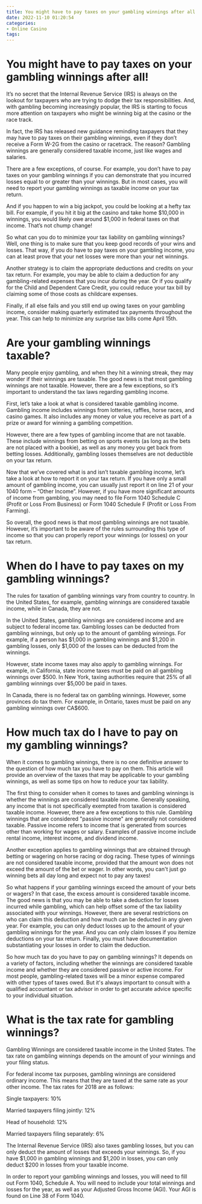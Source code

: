 ```yaml
---
title: You might have to pay taxes on your gambling winnings after all!
date: 2022-11-10 01:20:54
categories:
- Online Casino
tags:
---
```



#  You might have to pay taxes on your gambling winnings after all!

It’s no secret that the Internal Revenue Service (IRS) is always on the lookout for taxpayers who are trying to dodge their tax responsibilities. And, with gambling becoming increasingly popular, the IRS is starting to focus more attention on taxpayers who might be winning big at the casino or the race track.

In fact, the IRS has released new guidance reminding taxpayers that they may have to pay taxes on their gambling winnings, even if they don’t receive a Form W-2G from the casino or racetrack. The reason? Gambling winnings are generally considered taxable income, just like wages and salaries.

There are a few exceptions, of course. For example, you don’t have to pay taxes on your gambling winnings if you can demonstrate that you incurred losses equal to or greater than your winnings. But in most cases, you will need to report your gambling winnings as taxable income on your tax return.

And if you happen to win a big jackpot, you could be looking at a hefty tax bill. For example, if you hit it big at the casino and take home $10,000 in winnings, you would likely owe around $1,000 in federal taxes on that income. That’s not chump change!

So what can you do to minimize your tax liability on gambling winnings? Well, one thing is to make sure that you keep good records of your wins and losses. That way, if you do have to pay taxes on your gambling income, you can at least prove that your net losses were more than your net winnings.

Another strategy is to claim the appropriate deductions and credits on your tax return. For example, you may be able to claim a deduction for any gambling-related expenses that you incur during the year. Or if you qualify for the Child and Dependent Care Credit, you could reduce your tax bill by claiming some of those costs as childcare expenses.

Finally, if all else fails and you still end up owing taxes on your gambling income, consider making quarterly estimated tax payments throughout the year. This can help to minimize any surprise tax bills come April 15th.

#  Are your gambling winnings taxable?

Many people enjoy gambling, and when they hit a winning streak, they may wonder if their winnings are taxable. The good news is that most gambling winnings are not taxable. However, there are a few exceptions, so it’s important to understand the tax laws regarding gambling income.

First, let’s take a look at what is considered taxable gambling income. Gambling income includes winnings from lotteries, raffles, horse races, and casino games. It also includes any money or value you receive as part of a prize or award for winning a gambling competition.

However, there are a few types of gambling income that are not taxable. These include winnings from betting on sports events (as long as the bets are not placed with a bookie), as well as any money you get back from betting losses. Additionally, gambling losses themselves are not deductible on your tax return.

Now that we’ve covered what is and isn’t taxable gambling income, let’s take a look at how to report it on your tax return. If you have only a small amount of gambling income, you can usually just report it on line 21 of your 1040 form – “Other Income”. However, if you have more significant amounts of income from gambling, you may need to file Form 1040 Schedule C (Profit or Loss From Business) or Form 1040 Schedule F (Profit or Loss From Farming).

So overall, the good news is that most gambling winnings are not taxable. However, it’s important to be aware of the rules surrounding this type of income so that you can properly report your winnings (or losses) on your tax return.

#  When do I have to pay taxes on my gambling winnings?

The rules for taxation of gambling winnings vary from country to country. In the United States, for example, gambling winnings are considered taxable income, while in Canada, they are not.

In the United States, gambling winnings are considered income and are subject to federal income tax. Gambling losses can be deducted from gambling winnings, but only up to the amount of gambling winnings. For example, if a person has $1,000 in gambling winnings and $1,200 in gambling losses, only $1,000 of the losses can be deducted from the winnings.

However, state income taxes may also apply to gambling winnings. For example, in California, state income taxes must be paid on all gambling winnings over $500. In New York, taxing authorities require that 25% of all gambling winnings over $5,000 be paid in taxes.

In Canada, there is no federal tax on gambling winnings. However, some provinces do tax them. For example, in Ontario, taxes must be paid on any gambling winnings over CA$600.

#  How much tax do I have to pay on my gambling winnings?

When it comes to gambling winnings, there is no one definitive answer to the question of how much tax you have to pay on them. This article will provide an overview of the taxes that may be applicable to your gambling winnings, as well as some tips on how to reduce your tax liability.

The first thing to consider when it comes to taxes and gambling winnings is whether the winnings are considered taxable income. Generally speaking, any income that is not specifically exempted from taxation is considered taxable income. However, there are a few exceptions to this rule. Gambling winnings that are considered "passive income" are generally not considered taxable. Passive income refers to income that is generated from sources other than working for wages or salary. Examples of passive income include rental income, interest income, and dividend income.

Another exception applies to gambling winnings that are obtained through betting or wagering on horse racing or dog racing. These types of winnings are not considered taxable income, provided that the amount won does not exceed the amount of the bet or wager. In other words, you can't just go winning bets all day long and expect not to pay any taxes!

So what happens if your gambling winnings exceed the amount of your bets or wagers? In that case, the excess amount is considered taxable income. The good news is that you may be able to take a deduction for losses incurred while gambling, which can help offset some of the tax liability associated with your winnings. However, there are several restrictions on who can claim this deduction and how much can be deducted in any given year. For example, you can only deduct losses up to the amount of your gambling winnings for the year. And you can only claim losses if you itemize deductions on your tax return. Finally, you must have documentation substantiating your losses in order to claim the deduction.

So how much tax do you have to pay on gambling winnings? It depends on a variety of factors, including whether the winnings are considered taxable income and whether they are considered passive or active income. For most people, gambling-related taxes will be a minor expense compared with other types of taxes owed. But it's always important to consult with a qualified accountant or tax advisor in order to get accurate advice specific to your individual situation.

#  What is the tax rate for gambling winnings?

Gambling Winnings are considered taxable income in the United States. The tax rate on gambling winnings depends on the amount of your winnings and your filing status.

For federal income tax purposes, gambling winnings are considered ordinary income. This means that they are taxed at the same rate as your other income. The tax rates for 2018 are as follows:

Single taxpayers: 10%

Married taxpayers filing jointly: 12%

Head of household: 12%

Married taxpayers filing separately: 6%

The Internal Revenue Service (IRS) also taxes gambling losses, but you can only deduct the amount of losses that exceeds your winnings. So, if you have $1,000 in gambling winnings and $1,200 in losses, you can only deduct $200 in losses from your taxable income.

In order to report your gambling winnings and losses, you will need to fill out Form 1040, Schedule A. You will need to include your total winnings and losses for the year, as well as your Adjusted Gross Income (AGI). Your AGI is found on Line 38 of Form 1040.